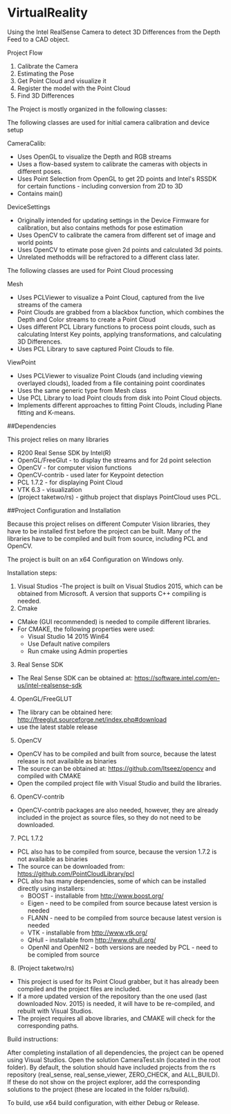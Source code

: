 # VirtualReality
Using the Intel RealSense Camera to detect 3D Differences from the Depth Feed to a CAD object.

Project Flow
1. Calibrate the Camera
2. Estimating the Pose
3. Get Point Cloud and visualize it
4. Register the model with the Point Cloud
5. Find 3D Differences

The Project is mostly organized in the following classes:

The following classes are used for initial camera calibration and device setup

CameraCalib:
  - Uses OpenGL to visualize the Depth and RGB streams
  - Uses a flow-based system to calibrate the cameras with objects in different poses.
  - Uses Point Selection from OpenGL to get 2D points and Intel's RSSDK for certain functions - including conversion from 2D to 3D
  - Contains main()

DeviceSettings
  - Originally intended for updating settings in the Device Firmware for calibration, but also contains methods for pose estimation
  - Uses OpenCV to calibrate the camera from different set of image and world points
  - Uses OpenCV to etimate pose given 2d points and calculated 3d points.
  - Unrelated methodds will be refractored to a different class later.

The following classes are used for Point Cloud processing

Mesh
  - Uses PCLViewer to visualize a Point Cloud, captured from the live streams of the camera
  - Point Clouds are grabbed from a blackbox function, which combines the Depth and Color streams to create a Point Cloud
  - Uses different PCL Library functions to process point clouds, such as calculating Interst Key points, applying transformations, and calculating 3D Differences.
  - Uses PCL Library to save captured Point Clouds to file.

ViewPoint
  - Uses PCLViewer to visualize Point Clouds (and including viewing overlayed clouds), loaded from a file containing point coordinates
  - Uses the same generic type from Mesh class
  - Use PCL Library to load Point clouds from disk into Point Cloud objects.
  - Implements different approaches to fitting Point Clouds, including Plane fitting and K-means.

##Dependencies

This project relies on many libraries
- R200 Real Sense SDK by Intel(R)
- OpenGL/FreeGlut - to display the streams and for 2d point selection
- OpenCV - for computer vision functions 
- OpenCV-contrib - used later for Keypoint detection
- PCL 1.7.2 - for displaying Point Cloud
- VTK 6.3 - visualization
- (project taketwo/rs) - github project that displays PointCloud uses PCL.

##Project Configuration and Installation

Because this project relises on different Computer Vision libraries, they have to be installed first before the project can be built. Many of the libraries have to be compiled and built from source, including PCL and OpenCV.

The project is built on an x64 Configuration on Windows only. 

Installation steps:
1. Visual Studios
  -The project is built on Visual Studios 2015, which can be obtained from Microsoft. A version that supports C++ compiling is needed.
2. Cmake
  - CMake (GUI recommended) is needed to compile different libraries.
  - For CMAKE, the following properties were used:
    - Visual Studio 14 2015 Win64
    - Use Default native compilers
    - Run cmake using Admin properties
3. Real Sense SDK 
  - The Real Sense SDK can be obtained at: https://software.intel.com/en-us/intel-realsense-sdk
4. OpenGL/FreeGLUT
  - The library can be obtained here: http://freeglut.sourceforge.net/index.php#download
  - use the latest stable release
5. OpenCV
  - OpenCV has to be compiled and built from source, because the latest release is not availaible as binaries
  - The source can be obtained at: https://github.com/Itseez/opencv and compiled with CMAKE
  - Open the compiled project file with Visual Studio and build the libraries.
6. OpenCV-contrib
  - OpenCV-contrib packages are also needed, however, they are already included in the project as source files, so they do not need to be downloaded.
7. PCL 1.7.2
  - PCL also has to be compiled from source, because the version 1.7.2 is not availaible as binaries
  - The source can be downloaded from: https://github.com/PointCloudLibrary/pcl 
  - PCL also has many dependencies, some of which can be installed directly using installers:
    - BOOST - installable from http://www.boost.org/
    - Eigen - need to be compiled from source because latest version is needed
    - FLANN - need to be compiled from source because latest version is needed
    - VTK - installable from http://www.vtk.org/
    - QHull - installable from http://www.qhull.org/
    - OpenNI and OpenNI2 - both versions are needed by PCL - need to be comipled from source
8. (Project taketwo/rs)
  - This project is used for its Point Cloud grabber, but it has already been compiled and the project files are included.
  - If a more updated version of the repository than the one used (last downloaded Nov. 2015) is needed, it will have to be re-compiled, and rebuilt with Visual Studios. 
  - The project requires all above libraries, and CMAKE will check for the corresponding paths.
  
Build instructions:

After completing installation of all dependencies, the project can be opened using Visual Studios. Open the solution CameraTest.sln (located in the root folder). By default, the solution should have included projects from the rs repository (real_sense, real_sense_viewer, ZERO_CHECK, and ALL_BUILD). If these do not show on the project explorer, add the corresponding solutions to the  project (these are located in the folder rs/build).

To build, use x64 build configuration, with either Debug or Release. 
